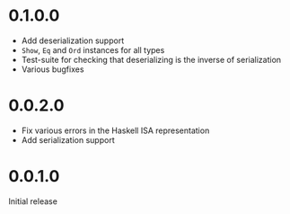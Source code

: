 # 0.1.0.0
* Add deserialization support
* `Show`, `Eq` and `Ord` instances for all types
* Test-suite for checking that deserializing is the inverse of
  serialization
* Various bugfixes

# 0.0.2.0
* Fix various errors in the Haskell ISA representation
* Add serialization support

# 0.0.1.0
Initial release
